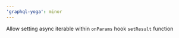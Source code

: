 ```yaml
---
'graphql-yoga': minor
---
```


Allow setting async iterable within `onParams` hook `setResult` function
